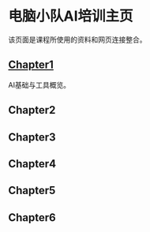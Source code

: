 # 电脑小队AI培训主页

该页面是课程所使用的资料和网页连接整合。

## [Chapter1](https://lh314-pku.github.io/training/Chapter1)

AI基础与工具概览。

## Chapter2

## Chapter3

## Chapter4

## Chapter5

## Chapter6
